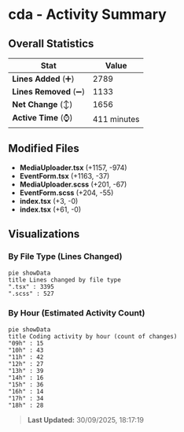 # cda - Activity Summary 

## Overall Statistics

| Stat                   | Value                                                             |
| ---------------------- | ----------------------------------------------------------------- |
| **Lines Added** (➕)   | 2789                                          |
| **Lines Removed** (➖) | 1133                                        |
| **Net Change** (↕)    | 1656                |
| **Active Time** (⌚)   | 411 minutes |


## Modified Files
- **MediaUploader.tsx** (+1157, -974)
- **EventForm.tsx** (+1163, -37)
- **MediaUploader.scss** (+201, -67)
- **EventForm.scss** (+204, -55)
- **index.tsx** (+3, -0)
- **index.tsx** (+61, -0)

## Visualizations

### By File Type (Lines Changed)

```mermaid
pie showData
title Lines changed by file type
".tsx" : 3395
".scss" : 527
```

### By Hour (Estimated Activity Count)

```mermaid
pie showData
title Coding activity by hour (count of changes)
"09h" : 15
"10h" : 43
"11h" : 42
"12h" : 27
"13h" : 39
"14h" : 16
"15h" : 36
"16h" : 14
"17h" : 34
"18h" : 28
```


> **Last Updated:** 30/09/2025, 18:17:19